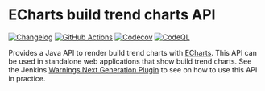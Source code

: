 # ECharts build trend charts API

[![Changelog](https://img.shields.io/github/release/uhafner/echarts-build-trends.svg?label=changelog)](https://github.com/uhafner/echarts-build-trends/releases/latest)
[![GitHub Actions](https://github.com/uhafner/echarts-build-trends/workflows/GitHub%20CI/badge.svg?branch=master)](https://github.com/uhafner/echarts-build-trends/actions)
[![Codecov](https://codecov.io/gh/uhafner/echarts-build-trends/branch/master/graph/badge.svg)](https://codecov.io/gh/uhafner/echarts-build-trends)
[![CodeQL](https://github.com/uhafner/echarts-build-trends/workflows/CodeQL/badge.svg?branch=master)](https://github.com/uhafner/echarts-build-trends/actions/workflows/codeql.yml)

Provides a Java API to render build trend charts with [ECharts](https://echarts.apache.org/en/index.html).
This API can be used in standalone web applications that show build trend charts. See the 
Jenkins [Warnings Next Generation Plugin](https://github.com/jenkinsci/warnings-ng-plugin) to see on how to use this API
in practice. 
 

